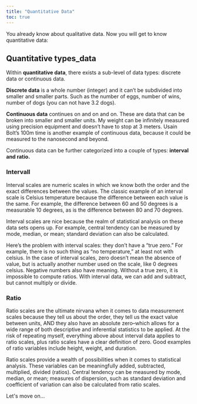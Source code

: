 ```yaml
---
title: "Quantitative Data"
toc: true
---
```

You already know about qualitative data. Now you will get to know quantitative data:

## Quantitative types_data
Within **quantitative data**, there exists a sub-level of data types: discrete data or continuous data.

**Discrete data** is a whole number (integer) and it can’t be subdivided into smaller and smaller parts. Such as the number of eggs, number of wins, number of dogs (you can not have 3.2 dogs).

**Continuous data** continues on and on and on. These are data that can be broken into smaller and smaller units. My weight can be infinitely measured using precision equipment and doesn’t have to stop at 3 meters. Usain Bolt’s 100m time is another example of continuous data, because it could be measured to the nanosecond and beyond.

Continuous data can be further categorized into a couple of types: **interval and ratio.**

### Intervall
Interval scales are numeric scales in which we know both the order and the exact differences between the values.  The classic example of an interval scale is Celsius temperature because the difference between each value is the same.  For example, the difference between 60 and 50 degrees is a measurable 10 degrees, as is the difference between 80 and 70 degrees.

Interval scales are nice because the realm of statistical analysis on these data sets opens up.  For example, central tendency can be measured by mode, median, or mean; standard deviation can also be calculated.

Here’s the problem with interval scales: they don’t have a “true zero.”  For example, there is no such thing as “no temperature,” at least not with celsius.  In the case of interval scales, zero doesn’t mean the absence of value, but is actually another number used on the scale, like 0 degrees celsius.  Negative numbers also have meaning.  Without a true zero, it is impossible to compute ratios.  With interval data, we can add and subtract, but cannot multiply or divide.

### Ratio
Ratio scales are the ultimate nirvana when it comes to data measurement scales because they tell us about the order, they tell us the exact value between units, AND they also have an absolute zero–which allows for a wide range of both descriptive and inferential statistics to be applied.  At the risk of repeating myself, everything above about interval data applies to ratio scales, plus ratio scales have a clear definition of zero.  Good examples of ratio variables include height, weight, and duration.

Ratio scales provide a wealth of possibilities when it comes to statistical analysis. These variables can be meaningfully added, subtracted, multiplied, divided (ratios). Central tendency can be measured by mode, median, or mean; measures of dispersion, such as standard deviation and coefficient of variation can also be calculated from ratio scales.


Let's move on...

<!--
## Further reading

add some day
-->

